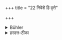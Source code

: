 +++
title = "22 निवेशे हि वृत्ते"

+++

<details><summary>Bühler</summary>

22. For after the student has settled as a householder, he is ordered by the Veda, to perform the daily rites,
</details>

<details><summary>हरदत्त-टीका</summary>

## सूत्रम्
निवेशे हि वृत्ते नैयमिकानि श्रूयन्ते ॥ २२ ॥  
### प्रस्तावः
कथमित्यत आह —  
## टिप्पनी
हिशब्दो हेतौ । यस्मात् निवेशे वृत्ते नैयमिकानि नियमेन कर्तव्यानि नित्यानि कर्माणि श्रूयन्ते ॥ २२ ॥  

॥ इति त्रयोदशी कण्डिका ॥
</details>
